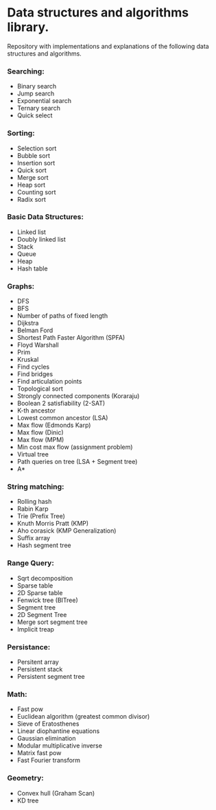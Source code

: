 # Data structures and algorithms library.

Repository with implementations and explanations of the following data structures and algorithms.

### Searching:
  - Binary search 
  - Jump search
  - Exponential search
  - Ternary search
  - Quick select

### Sorting:
  - Selection sort
  - Bubble sort
  - Insertion sort
  - Quick sort
  - Merge sort
  - Heap sort
  - Counting sort
  - Radix sort

### Basic Data Structures:
  - Linked list
  - Doubly linked list
  - Stack
  - Queue
  - Heap
  - Hash table

### Graphs:
  - DFS
  - BFS
  - Number of paths of fixed length
  - Dijkstra
  - Belman Ford
  - Shortest Path Faster Algorithm (SPFA)
  - Floyd Warshall
  - Prim
  - Kruskal
  - Find cycles
  - Find bridges
  - Find articulation points
  - Topological sort
  - Strongly connected components (Koraraju)
  - Boolean 2 satisfiability (2-SAT)
  - K-th ancestor
  - Lowest common ancestor (LSA)
  - Max flow (Edmonds Karp)
  - Max flow (Dinic)
  - Max flow (MPM)
  - Min cost max flow (assignment problem)
  - Virtual tree
  - Path queries on tree (LSA + Segment tree)
  - A*

### String matching:
  - Rolling hash
  - Rabin Karp
  - Trie (Prefix Tree)
  - Knuth Morris Pratt (KMP)
  - Aho corasick (KMP Generalization)
  - Suffix array
  - Hash segment tree

### Range Query:
  - Sqrt decomposition
  - Sparse table
  - 2D Sparse table
  - Fenwick tree (BITree)
  - Segment tree
  - 2D Segment Tree
  - Merge sort segment tree
  - Implicit treap

### Persistance:
  - Persitent array
  - Persistent stack
  - Persistent segment tree

### Math:
  - Fast pow
  - Euclidean algorithm (greatest common divisor)
  - Sieve of Eratosthenes
  - Linear diophantine equations
  - Gaussian elimination
  - Modular multiplicative inverse
  - Matrix fast pow
  - Fast Fourier transform

### Geometry:
  - Convex hull (Graham Scan)
  - KD tree


  

